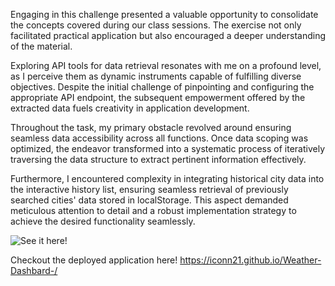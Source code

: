 
Engaging in this challenge presented a valuable opportunity to consolidate the concepts covered during our class sessions. The exercise not only facilitated practical application but also encouraged a deeper understanding of the material.

Exploring API tools for data retrieval resonates with me on a profound level, as I perceive them as dynamic instruments capable of fulfilling diverse objectives. Despite the initial challenge of pinpointing and configuring the appropriate API endpoint, the subsequent empowerment offered by the extracted data fuels creativity in application development.

Throughout the task, my primary obstacle revolved around ensuring seamless data accessibility across all functions. Once data scoping was optimized, the endeavor transformed into a systematic process of iteratively traversing the data structure to extract pertinent information effectively.

Furthermore, I encountered complexity in integrating historical city data into the interactive history list, ensuring seamless retrieval of previously searched cities' data stored in localStorage. This aspect demanded meticulous attention to detail and a robust implementation strategy to achieve the desired functionality seamlessly.

![See it here!](./Screenshot%202024-05-30%20at%202.55.06%20PM.png)

Checkout the deployed application here! https://iconn21.github.io/Weather-Dashbard-/


